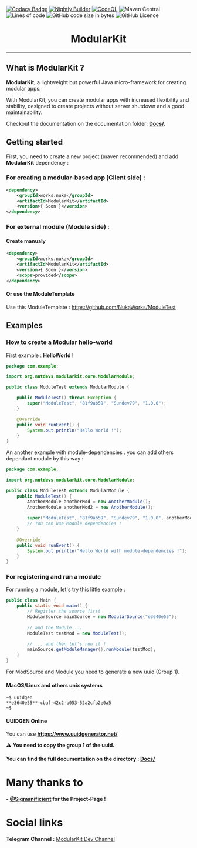 [![Codacy Badge](https://app.codacy.com/project/badge/Grade/4eff78558cbc47c0b929dd1c45d12bda)](https://www.codacy.com/gh/NukaWorks/ModularKit/dashboard?utm_source=github.com&amp;utm_medium=referral&amp;utm_content=NukaWorks/ModularKit&amp;utm_campaign=Badge_Grade)
[![Nightly Builder](https://github.com/NukaWorks/ModularKit/actions/workflows/prebuild-nightly.yml/badge.svg?branch=main)](https://github.com/NutDevs-org/ModularKit/actions/workflows/prebuild-nightly.yml)
[![CodeQL](https://github.com/NukaWorks/ModularKit/actions/workflows/codeql-analysis.yml/badge.svg)](https://github.com/NukaWorks/ModularKit/actions/workflows/codeql-analysis.yml)
![Maven Central](https://img.shields.io/maven-central/v/works.nuka/ModularKit)
![Lines of code](https://img.shields.io/tokei/lines/github/NukaWorks/ModularKit?label=Total%20Lines%20Of%20Codes%20%3A)
![GitHub code size in bytes](https://img.shields.io/github/languages/code-size/NukaWorks/ModularKit)
![GitHub Licence](https://img.shields.io/github/license/NutDevs-org/ModularKit)

<h1 align="center">ModularKit</h1>

<hr/>

## What is ModularKit ?

**ModularKit**, a lightweight but powerful Java micro-framework for creating
modular apps.

With ModularKit, you can create modular apps with increased flexibility and
stability, designed to create projects without server shutdown and a good
maintainability.

Checkout the documentation on the documentation folder: **[Docs/](https://github.com/NukaWorks/ModularKit/tree/main/Docs/).**


## Getting started

First, you need to create a new project (maven recommended) and add **ModularKit** dependency : 

### For creating a modular-based app (Client side) : 

```xml
<dependency>
    <groupId>works.nuka</groupId>
    <artifactId>ModularKit</artifactId>
    <version>{ Soon }</version>
</dependency>
```

### For external module (Module side) : 
#### Create manualy
```xml
<dependency>
    <groupId>works.nuka</groupId>
    <artifactId>ModularKit</artifactId>
    <version>{ Soon }</version>
    <scope>provided</scope>
</dependency>
```
#### Or use the ModuleTemplate
Use this ModuleTemplate : https://github.com/NukaWorks/ModuleTest

## Examples

### How to create a Modular hello-world

First example : **HelloWorld** !

```java
package com.example;

import org.nutdevs.modularkit.core.ModularModule;

public class ModuleTest extends ModularModule {

    public ModuleTest() throws Exception {
        super("ModuleTest", "81f9ab59", "Sundev79", "1.0.0");
    }

    @Override
    public void runEvent() {
        System.out.println("Hello World !");
    }
}
```

An another example with module-dependencies : you can add others dependant module by this way :

```java
package com.example;

import org.nutdevs.modularkit.core.ModularModule;

public class ModuleTest extends ModularModule {
    public ModuleTest() {
        AnotherModule anotherMod = new AnotherModule();
        AnotherModule anotherMod2 = new AnotherModule();
        
        super("ModuleTest", "81f9ab59", "Sundev79", "1.0.0", anotherMod, anotherMod2);
        // You can use Module dependencies !
    }
    
    @Override
    public void runEvent() {
        System.out.println("Hello World with module-dependencies !");
    }
}
```

### For registering and run a module

For running a module, let's try this little example :

```java
public class Main {
    public static void main() {
        // Register the source first
        ModularSource mainSource = new ModularSource("e3640e55");
        
        // and the Module ...
        ModuleTest testMod = new ModuleTest();
        
        // ... and then let's run it !
        mainSource.getModuleManager().runModule(testMod);
    }
}
```

For ModSource and Module you need to generate a new uuid (Group 1).

#### MacOS/Linux and others unix systems

```shell
~$ uuidgen
**e3640e55**-cbaf-42c2-b053-52a2cfa2e0a5
~$
```

#### UUIDGEN Online

You can use **https://www.uuidgenerator.net/**

⚠ **You need to copy the group 1 of the uuid.**

#### You can find the full documentation on the directory : **[Docs/](https://github.com/NukaWorks/ModularKit/tree/main/Docs/)**

# Many thanks to

**- [@Sigmanificient](https://github.com/Sigmanificient) for the
Project-Page !**  

# Social links

**Telegram Channel :** [ModularKit Dev Channel](https://t.me/ModularKit)
